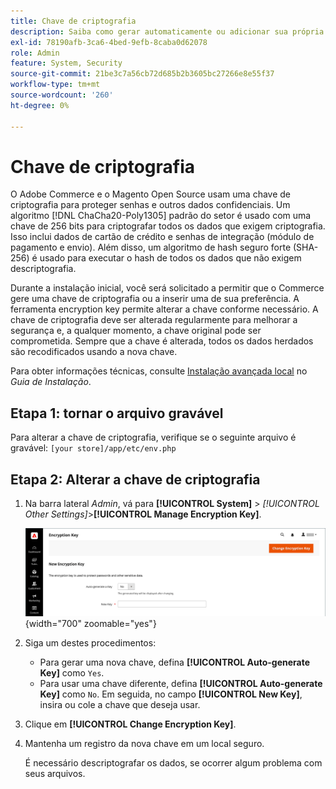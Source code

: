 ```yaml
---
title: Chave de criptografia
description: Saiba como gerar automaticamente ou adicionar sua própria chave de criptografia, que deve ser alterada regularmente para melhorar a segurança.
exl-id: 78190afb-3ca6-4bed-9efb-8caba0d62078
role: Admin
feature: System, Security
source-git-commit: 21be3c7a56cb72d685b2b3605bc27266e8e55f37
workflow-type: tm+mt
source-wordcount: '260'
ht-degree: 0%

---
```


# Chave de criptografia

O Adobe Commerce e o Magento Open Source usam uma chave de criptografia para proteger senhas e outros dados confidenciais. Um algoritmo [!DNL ChaCha20-Poly1305] padrão do setor é usado com uma chave de 256 bits para criptografar todos os dados que exigem criptografia. Isso inclui dados de cartão de crédito e senhas de integração (módulo de pagamento e envio). Além disso, um algoritmo de hash seguro forte (SHA-256) é usado para executar o hash de todos os dados que não exigem descriptografia.

Durante a instalação inicial, você será solicitado a permitir que o Commerce gere uma chave de criptografia ou a inserir uma de sua preferência. A ferramenta encryption key permite alterar a chave conforme necessário. A chave de criptografia deve ser alterada regularmente para melhorar a segurança e, a qualquer momento, a chave original pode ser comprometida. Sempre que a chave é alterada, todos os dados herdados são recodificados usando a nova chave.

Para obter informações técnicas, consulte [Instalação avançada local](https://experienceleague.adobe.com/docs/commerce-operations/installation-guide/advanced.html) no _Guia de Instalação_.

## Etapa 1: tornar o arquivo gravável

Para alterar a chave de criptografia, verifique se o seguinte arquivo é gravável: `[your store]/app/etc/env.php`

## Etapa 2: Alterar a chave de criptografia

1. Na barra lateral _Admin_, vá para **[!UICONTROL System]** > _[!UICONTROL Other Settings]_>**[!UICONTROL Manage Encryption Key]**.

   ![Chave de criptografia do sistema](./assets/encryption-key.png){width="700" zoomable="yes"}

1. Siga um destes procedimentos:

   - Para gerar uma nova chave, defina **[!UICONTROL Auto-generate Key]** como `Yes`.
   - Para usar uma chave diferente, defina **[!UICONTROL Auto-generate Key]** como `No`. Em seguida, no campo **[!UICONTROL New Key]**, insira ou cole a chave que deseja usar.

1. Clique em **[!UICONTROL Change Encryption Key]**.

1. Mantenha um registro da nova chave em um local seguro.

   É necessário descriptografar os dados, se ocorrer algum problema com seus arquivos.
